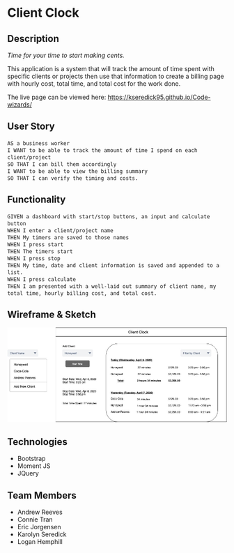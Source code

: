# Client Clock

## Description

*Time for your time to start making cents.*

This application is a system that will track the amount of time spent with specific clients or projects then use that information to create a billing page with hourly cost, total time, and total cost for the work done.

The live page can be viewed here: https://kseredick95.github.io/Code-wizards/


## User Story

```
AS a business worker
I WANT to be able to track the amount of time I spend on each client/project
SO THAT I can bill them accordingly
I WANT to be able to view the billing summary
SO THAT I can verify the timing and costs.
```


## Functionality

```
GIVEN a dashboard with start/stop buttons, an input and calculate button
WHEN I enter a client/project name
THEN My timers are saved to those names
WHEN I press start
THEN The timers start
WHEN I press stop
THEN My time, date and client information is saved and appended to a list.
WHEN I press calculate
THEN I am presented with a well-laid out summary of client name, my total time, hourly billing cost, and total cost.
```

## Wireframe & Sketch

![Client Clock Wireframe](assets/images/group_project_1_wireframes-wireframe.jpg)

## Technologies

* Bootstrap
* Moment JS
* JQuery

## Team Members

* Andrew Reeves
* Connie Tran
* Eric Jorgensen
* Karolyn Seredick
* Logan Hemphill
